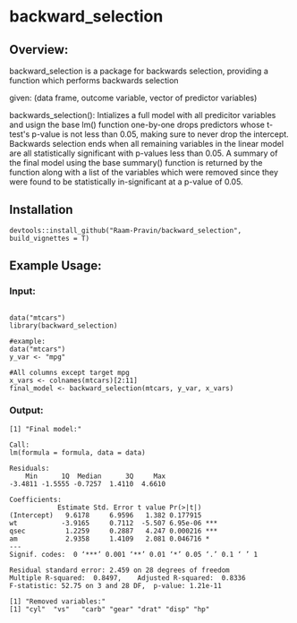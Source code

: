 # backward_selection
## Overview:
backward_selection is a package for backwards selection, providing a function which performs backwards selection 

given:
(data frame, outcome variable, vector of predictor variables)
 
backwards_selection(): Intializes a full model with all predicitor variables and usign the base lm() function 
one-by-one drops predictors whose t-test's p-value is not less than 0.05, making sure to never drop the intercept. 
Backwards selection ends when all remaining variables in the linear model are all statistically significant with 
p-values less than 0.05. A summary of the final model using the base summary() function is returned by the function 
along with a list of the variables which were removed since they were found to be statistically in-significant at a 
p-value of 0.05.      

## Installation
```{r, eval = FALSE}
devtools::install_github("Raam-Pravin/backward_selection", build_vignettes = T)
```

## Example Usage:
### Input:
```{r, eval = FALSE}

data("mtcars")
library(backward_selection)

#example:
data("mtcars")
y_var <- "mpg"

#All columns except target mpg
x_vars <- colnames(mtcars)[2:11]  
final_model <- backward_selection(mtcars, y_var, x_vars)
```

### Output:
```{r, eval = FALSE}
[1] "Final model:"

Call:
lm(formula = formula, data = data)

Residuals:
    Min      1Q  Median      3Q     Max 
-3.4811 -1.5555 -0.7257  1.4110  4.6610 

Coefficients:
            Estimate Std. Error t value Pr(>|t|)    
(Intercept)   9.6178     6.9596   1.382 0.177915    
wt           -3.9165     0.7112  -5.507 6.95e-06 ***
qsec          1.2259     0.2887   4.247 0.000216 ***
am            2.9358     1.4109   2.081 0.046716 *  
---
Signif. codes:  0 ‘***’ 0.001 ‘**’ 0.01 ‘*’ 0.05 ‘.’ 0.1 ‘ ’ 1

Residual standard error: 2.459 on 28 degrees of freedom
Multiple R-squared:  0.8497,	Adjusted R-squared:  0.8336 
F-statistic: 52.75 on 3 and 28 DF,  p-value: 1.21e-11

[1] "Removed variables:"
[1] "cyl"  "vs"   "carb" "gear" "drat" "disp" "hp"  
```
